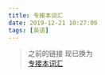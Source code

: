 ```yaml
---
title: 专接本词汇
date: 2019-12-21 10:27:09
tags: [英语]
---
```


> 之前的链接 现已换为  
> [专接本词汇](https://lambertlt.github.io/learn-english/)
